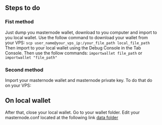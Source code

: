 ## Steps to do
### Fist method
Just dump you masternode wallet, download to you computer and import to you local wallet.
Use the follow command to download your wallet from your VPS:
`scp user_name@your_vps_ip:/your_file_path local_file_path`
Then import to your local wallet using the Debug Console in the Tab Console.
Then use the follow commands: `importwallet file_path` or `importwallet "file_path"`
### Second method
Import your masternode wallet and masternode private key.
To do that do on your VPS:
## On local wallet
After that, close your local wallet.
Go to your wallet folder.
Edit your masternode.conf located at the following link [data folder](https://github.com/MarteXcoin-documentation/Documentation/blob/master/commands/cmd-rpc.rst#arguments-and-commands)
